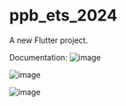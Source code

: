 # ppb_ets_2024

A new Flutter project.

Documentation:
![image](https://github.com/aryansfw/ppb-ets-2024/assets/115603634/126ff0cb-742f-4de4-abcc-37b93d91e953)

![image](https://github.com/aryansfw/ppb-ets-2024/assets/115603634/ec13fbe1-9c91-4903-8bf3-9b0ee9b38022)

![image](https://github.com/aryansfw/ppb-ets-2024/assets/115603634/d0e2670a-52b8-479d-8023-418e647a7105)
